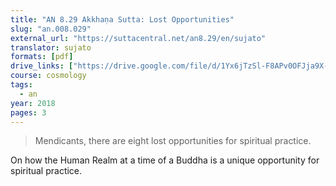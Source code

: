 ```yaml
---
title: "AN 8.29 Akkhaṇa Sutta: Lost Opportunities"
slug: "an.008.029"
external_url: "https://suttacentral.net/an8.29/en/sujato"
translator: sujato
formats: [pdf]
drive_links: ["https://drive.google.com/file/d/1Yx6jTzSl-F8APv0OFJja9X-gwuhUbqSQ/view?usp=drivesdk"]
course: cosmology
tags:
  - an
year: 2018
pages: 3
---
```


> Mendicants, there are eight lost opportunities for spiritual practice.

On how the Human Realm at a time of a Buddha is a unique opportunity for spiritual practice.
